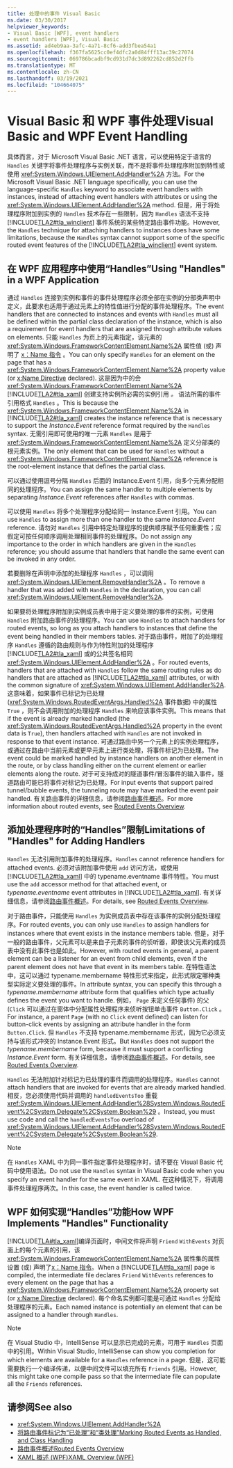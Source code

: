 ```yaml
---
title: 处理中的事件 Visual Basic
ms.date: 03/30/2017
helpviewer_keywords:
- Visual Basic [WPF], event handlers
- event handlers [WPF], Visual Basic
ms.assetid: ad4eb9aa-3afc-4a71-8cf6-add3fbea54a1
ms.openlocfilehash: f367fa5625cc0ef4dfc2a0d84fff13ac39c27074
ms.sourcegitcommit: 069786bcadbf9cd931d7dc3d892262cd852d2ffb
ms.translationtype: MT
ms.contentlocale: zh-CN
ms.lasthandoff: 03/19/2021
ms.locfileid: "104664075"
---
```

# <a name="visual-basic-and-wpf-event-handling"></a><span data-ttu-id="83f2d-102">Visual Basic 和 WPF 事件处理</span><span class="sxs-lookup"><span data-stu-id="83f2d-102">Visual Basic and WPF Event Handling</span></span>
<span data-ttu-id="83f2d-103">具体而言，对于 Microsoft Visual Basic .NET 语言，可以使用特定于语言的 `Handles` 关键字将事件处理程序与实例关联，而不是将事件处理程序附加到特性或使用 <xref:System.Windows.UIElement.AddHandler%2A> 方法。</span><span class="sxs-lookup"><span data-stu-id="83f2d-103">For the Microsoft Visual Basic .NET language specifically, you can use the language-specific `Handles` keyword to associate event handlers with instances, instead of attaching event handlers with attributes or using the <xref:System.Windows.UIElement.AddHandler%2A> method.</span></span> <span data-ttu-id="83f2d-104">但是，用于将处理程序附加到实例的 `Handles` 技术存在一些限制，因为 `Handles` 语法不支持 [!INCLUDE[TLA2#tla_winclient](../../../includes/tla2sharptla-winclient-md.md)] 事件系统的某些特定路由事件功能。</span><span class="sxs-lookup"><span data-stu-id="83f2d-104">However, the `Handles` technique for attaching handlers to instances does have some limitations, because the `Handles` syntax cannot support some of the specific routed event features of the [!INCLUDE[TLA2#tla_winclient](../../../includes/tla2sharptla-winclient-md.md)] event system.</span></span>  
  
## <a name="using-handles-in-a-wpf-application"></a><span data-ttu-id="83f2d-105">在 WPF 应用程序中使用“Handles”</span><span class="sxs-lookup"><span data-stu-id="83f2d-105">Using "Handles" in a WPF Application</span></span>  
 <span data-ttu-id="83f2d-106">通过 `Handles` 连接到实例和事件的事件处理程序必须全部在实例的分部类声明中定义，此要求也适用于通过元素上的特性值进行分配的事件处理程序。</span><span class="sxs-lookup"><span data-stu-id="83f2d-106">The event handlers that are connected to instances and events with `Handles` must all be defined within the partial class declaration of the instance, which is also a requirement for event handlers that are assigned through attribute values on elements.</span></span> <span data-ttu-id="83f2d-107">只能 `Handles` 为页上的元素指定，该元素的 <xref:System.Windows.FrameworkContentElement.Name%2A> 属性值 (或) 声明了 [x：Name 指令](/dotnet/desktop-wpf/xaml-services/xname-directive) 。</span><span class="sxs-lookup"><span data-stu-id="83f2d-107">You can only specify `Handles` for an element on the page that has a <xref:System.Windows.FrameworkContentElement.Name%2A> property value (or [x:Name Directive](/dotnet/desktop-wpf/xaml-services/xname-directive) declared).</span></span> <span data-ttu-id="83f2d-108">这是因为中的会 <xref:System.Windows.FrameworkContentElement.Name%2A> [!INCLUDE[TLA2#tla_xaml](../../../includes/tla2sharptla-xaml-md.md)] 创建支持实例所必需的实例引用 *。* 语法所需的事件引用格式 `Handles` 。</span><span class="sxs-lookup"><span data-stu-id="83f2d-108">This is because the <xref:System.Windows.FrameworkContentElement.Name%2A> in [!INCLUDE[TLA2#tla_xaml](../../../includes/tla2sharptla-xaml-md.md)] creates the instance reference that is necessary to support the *Instance.Event* reference format required by the `Handles` syntax.</span></span> <span data-ttu-id="83f2d-109">无需引用即可使用的唯一元素 `Handles` 是用于 <xref:System.Windows.FrameworkContentElement.Name%2A> 定义分部类的根元素实例。</span><span class="sxs-lookup"><span data-stu-id="83f2d-109">The only element that can be used for `Handles` without a <xref:System.Windows.FrameworkContentElement.Name%2A> reference is the root-element instance that defines the partial class.</span></span>  
  
 <span data-ttu-id="83f2d-110">可以通过使用逗号分隔 `Handles` 后面的 Instance.Event 引用，向多个元素分配相同的处理程序。</span><span class="sxs-lookup"><span data-stu-id="83f2d-110">You can assign the same handler to multiple elements by separating *Instance.Event* references after `Handles` with commas.</span></span>  
  
 <span data-ttu-id="83f2d-111">可以使用 `Handles` 将多个处理程序分配给同一 Instance.Event 引用。</span><span class="sxs-lookup"><span data-stu-id="83f2d-111">You can use `Handles` to assign more than one handler to the same *Instance.Event* reference.</span></span> <span data-ttu-id="83f2d-112">请勿对 `Handles` 引用中特定处理程序的提供顺序赋予任何重要性；应假定可按任何顺序调用处理相同事件的处理程序。</span><span class="sxs-lookup"><span data-stu-id="83f2d-112">Do not assign any importance to the order in which handlers are given in the `Handles` reference; you should assume that handlers that handle the same event can be invoked in any order.</span></span>  
  
 <span data-ttu-id="83f2d-113">若要删除在声明中添加的处理程序 `Handles` ，可以调用 <xref:System.Windows.UIElement.RemoveHandler%2A> 。</span><span class="sxs-lookup"><span data-stu-id="83f2d-113">To remove a handler that was added with `Handles` in the declaration, you can call <xref:System.Windows.UIElement.RemoveHandler%2A>.</span></span>  
  
 <span data-ttu-id="83f2d-114">如果要将处理程序附加到实例成员表中用于定义要处理的事件的实例，可使用 `Handles` 附加路由事件的处理程序。</span><span class="sxs-lookup"><span data-stu-id="83f2d-114">You can use `Handles` to attach handlers for routed events, so long as you attach handlers to instances that define the event being handled in their members tables.</span></span> <span data-ttu-id="83f2d-115">对于路由事件，附加了的处理程序 `Handles` 遵循的路由规则与作为特性附加的处理程序 [!INCLUDE[TLA2#tla_xaml](../../../includes/tla2sharptla-xaml-md.md)] 或的公共签名相同 <xref:System.Windows.UIElement.AddHandler%2A> 。</span><span class="sxs-lookup"><span data-stu-id="83f2d-115">For routed events, handlers that are attached with `Handles` follow the same routing rules as do handlers that are attached as [!INCLUDE[TLA2#tla_xaml](../../../includes/tla2sharptla-xaml-md.md)] attributes, or with the common signature of <xref:System.Windows.UIElement.AddHandler%2A>.</span></span> <span data-ttu-id="83f2d-116">这意味着，如果事件已标记为已处理 (<xref:System.Windows.RoutedEventArgs.Handled%2A> 事件数据) 中的属性 `True` ，则不会调用附加的处理程序 `Handles` 来响应该事件实例。</span><span class="sxs-lookup"><span data-stu-id="83f2d-116">This means that if the event is already marked handled (the <xref:System.Windows.RoutedEventArgs.Handled%2A> property in the event data is `True`), then handlers attached with `Handles` are not invoked in response to that event instance.</span></span> <span data-ttu-id="83f2d-117">可通过路由中另一个元素上的实例处理程序，或通过在路由中当前元素或更早元素上进行类处理，将事件标记为已处理。</span><span class="sxs-lookup"><span data-stu-id="83f2d-117">The event could be marked handled by instance handlers on another element in the route, or by class handling either on the current element or earlier elements along the route.</span></span> <span data-ttu-id="83f2d-118">对于可支持成对的隧道事件/冒泡事件的输入事件，隧道路由可能已将事件对标记为已处理。</span><span class="sxs-lookup"><span data-stu-id="83f2d-118">For input events that support paired tunnel/bubble events, the tunneling route may have marked the event pair handled.</span></span> <span data-ttu-id="83f2d-119">有关路由事件的详细信息，请参阅[路由事件概述](routed-events-overview.md)。</span><span class="sxs-lookup"><span data-stu-id="83f2d-119">For more information about routed events, see [Routed Events Overview](routed-events-overview.md).</span></span>  
  
## <a name="limitations-of-handles-for-adding-handlers"></a><span data-ttu-id="83f2d-120">添加处理程序时的“Handles”限制</span><span class="sxs-lookup"><span data-stu-id="83f2d-120">Limitations of "Handles" for Adding Handlers</span></span>  
 <span data-ttu-id="83f2d-121">`Handles` 无法引用附加事件的处理程序。</span><span class="sxs-lookup"><span data-stu-id="83f2d-121">`Handles` cannot reference handlers for attached events.</span></span> <span data-ttu-id="83f2d-122">必须对该附加事件使用 `add` 访问方法，或使用 [!INCLUDE[TLA2#tla_xaml](../../../includes/tla2sharptla-xaml-md.md)] 中的 typename.eventname 事件特性。</span><span class="sxs-lookup"><span data-stu-id="83f2d-122">You must use the `add` accessor method for that attached event, or *typename.eventname* event attributes in [!INCLUDE[TLA2#tla_xaml](../../../includes/tla2sharptla-xaml-md.md)].</span></span> <span data-ttu-id="83f2d-123">有关详细信息，请参阅[路由事件概述](routed-events-overview.md)。</span><span class="sxs-lookup"><span data-stu-id="83f2d-123">For details, see [Routed Events Overview](routed-events-overview.md).</span></span>  
  
 <span data-ttu-id="83f2d-124">对于路由事件，只能使用 `Handles` 为实例成员表中存在该事件的实例分配处理程序。</span><span class="sxs-lookup"><span data-stu-id="83f2d-124">For routed events, you can only use `Handles` to assign handlers for instances where that event exists in the instance members table.</span></span> <span data-ttu-id="83f2d-125">但是，对于一般的路由事件，父元素可以是来自子元素的事件的侦听器，即使该父元素的成员表中没有此事件也是如此。</span><span class="sxs-lookup"><span data-stu-id="83f2d-125">However, with routed events in general, a parent element can be a listener for an event from child elements, even if the parent element does not have that event in its members table.</span></span> <span data-ttu-id="83f2d-126">在特性语法中，这可以通过 typename.membername 特性形式来指定，此形式限定哪种类型实际定义要处理的事件。</span><span class="sxs-lookup"><span data-stu-id="83f2d-126">In attribute syntax, you can specify this through a *typename.membername* attribute form that qualifies which type actually defines the event you want to handle.</span></span> <span data-ttu-id="83f2d-127">例如， `Page` 未定义任何事件) 的父 (`Click` 可以通过在窗体中分配属性处理程序来侦听按钮单击事件 `Button.Click` 。</span><span class="sxs-lookup"><span data-stu-id="83f2d-127">For instance, a parent `Page` (with no `Click` event defined) can listen for button-click events by assigning an attribute handler in the form `Button.Click`.</span></span> <span data-ttu-id="83f2d-128">但 `Handles` 不支持 typename.membername 形式，因为它必须支持与该形式冲突的 Instance.Event 形式。</span><span class="sxs-lookup"><span data-stu-id="83f2d-128">But `Handles` does not support the *typename.membername* form, because it must support a conflicting *Instance.Event* form.</span></span> <span data-ttu-id="83f2d-129">有关详细信息，请参阅[路由事件概述](routed-events-overview.md)。</span><span class="sxs-lookup"><span data-stu-id="83f2d-129">For details, see [Routed Events Overview](routed-events-overview.md).</span></span>  
  
 <span data-ttu-id="83f2d-130">`Handles` 无法附加针对标记为已处理的事件而调用的处理程序。</span><span class="sxs-lookup"><span data-stu-id="83f2d-130">`Handles` cannot attach handlers that are invoked for events that are already marked handled.</span></span> <span data-ttu-id="83f2d-131">相反，您必须使用代码并调用的 `handledEventsToo` 重载 <xref:System.Windows.UIElement.AddHandler%28System.Windows.RoutedEvent%2CSystem.Delegate%2CSystem.Boolean%29> 。</span><span class="sxs-lookup"><span data-stu-id="83f2d-131">Instead, you must use code and call the `handledEventsToo` overload of <xref:System.Windows.UIElement.AddHandler%28System.Windows.RoutedEvent%2CSystem.Delegate%2CSystem.Boolean%29>.</span></span>  
  
> [!NOTE]
> <span data-ttu-id="83f2d-132">在 `Handles` XAML 中为同一事件指定事件处理程序时，请不要在 Visual Basic 代码中使用语法。</span><span class="sxs-lookup"><span data-stu-id="83f2d-132">Do not use the `Handles` syntax in Visual Basic code when you specify an event handler for the same event in XAML.</span></span> <span data-ttu-id="83f2d-133">在这种情况下，将调用事件处理程序两次。</span><span class="sxs-lookup"><span data-stu-id="83f2d-133">In this case, the event handler is called twice.</span></span>  
  
## <a name="how-wpf-implements-handles-functionality"></a><span data-ttu-id="83f2d-134">WPF 如何实现“Handles”功能</span><span class="sxs-lookup"><span data-stu-id="83f2d-134">How WPF Implements "Handles" Functionality</span></span>  
 <span data-ttu-id="83f2d-135">[!INCLUDE[TLA#tla_xaml](../../../includes/tlasharptla-xaml-md.md)]编译页面时，中间文件将声明 `Friend` `WithEvents` 对页面上的每个元素的引用，该 <xref:System.Windows.FrameworkContentElement.Name%2A> 属性集的属性设置 (或) 声明了[x：Name 指令](/dotnet/desktop-wpf/xaml-services/xname-directive)。</span><span class="sxs-lookup"><span data-stu-id="83f2d-135">When a [!INCLUDE[TLA#tla_xaml](../../../includes/tlasharptla-xaml-md.md)] page is compiled, the intermediate file declares `Friend` `WithEvents` references to every element on the page that has a <xref:System.Windows.FrameworkContentElement.Name%2A> property set (or [x:Name Directive](/dotnet/desktop-wpf/xaml-services/xname-directive) declared).</span></span> <span data-ttu-id="83f2d-136">每个命名实例都可能是可通过 `Handles` 分配给处理程序的元素。</span><span class="sxs-lookup"><span data-stu-id="83f2d-136">Each named instance is potentially an element that can be assigned to a handler through `Handles`.</span></span>  
  
> [!NOTE]
> <span data-ttu-id="83f2d-137">在 Visual Studio 中，IntelliSense 可以显示已完成的元素，可用于 `Handles` 页面中的引用。</span><span class="sxs-lookup"><span data-stu-id="83f2d-137">Within Visual Studio, IntelliSense can show you completion for which elements are available for a `Handles` reference in a page.</span></span> <span data-ttu-id="83f2d-138">但是，这可能需要执行一个编译传递，以便中间文件可以填充所有 `Friends` 引用。</span><span class="sxs-lookup"><span data-stu-id="83f2d-138">However, this might take one compile pass so that the intermediate file can populate all the `Friends` references.</span></span>  
  
## <a name="see-also"></a><span data-ttu-id="83f2d-139">请参阅</span><span class="sxs-lookup"><span data-stu-id="83f2d-139">See also</span></span>

- <xref:System.Windows.UIElement.AddHandler%2A>
- [<span data-ttu-id="83f2d-140">将路由事件标记为“已处理”和“类处理”</span><span class="sxs-lookup"><span data-stu-id="83f2d-140">Marking Routed Events as Handled, and Class Handling</span></span>](marking-routed-events-as-handled-and-class-handling.md)
- [<span data-ttu-id="83f2d-141">路由事件概述</span><span class="sxs-lookup"><span data-stu-id="83f2d-141">Routed Events Overview</span></span>](routed-events-overview.md)
- [<span data-ttu-id="83f2d-142">XAML 概述 (WPF)</span><span class="sxs-lookup"><span data-stu-id="83f2d-142">XAML Overview (WPF)</span></span>](/dotnet/desktop-wpf/fundamentals/xaml)
